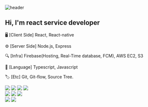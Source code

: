 ![header](https://capsule-render.vercel.app/api?type=wave&color=c780e5&height=240&section=header&text=Kevin%20Kim&fontSize=60&fontColor=ffffff&fontAlignY=40&animation=twinkling)

## Hi, I'm react service developer

🖥 [Client Side] React, React-native

⚙️ [Server Side] Node.js, Express

🔍 [Infra] Firebase(Hosting, Real-Time database, FCM), AWS EC2, S3

📗 [Language] Typescript, Javascript

🏷 [Etc] Git, Git-flow, Source Tree. 

<div>
  <img src="https://img.shields.io/badge/HTML5-E34F26?style=flat&logo=HTML5&logoColor=white"/>
  <img src="https://img.shields.io/badge/CSS3-1572B6?style=flat&logo=CSS3&logoColor=white"/>
<img src="https://img.shields.io/badge/Javascript-F7DF1E?style=flat&logo=Javascript&logoColor=white"/>
  <img src="https://img.shields.io/badge/Typescript-262627?style=flat&logo=Typescript&logoColor=white"/>
  <br />
  <img src="https://img.shields.io/badge/React-61DAFB?style=flat&logo=React&logoColor=white"/>
    <img src="https://img.shields.io/badge/Redux-764ABC?style=flat&logo=Redux&logoColor=white"/>
    <img src="https://img.shields.io/badge/React Query-FF4154?style=flat&logo=React Query&logoColor=white"/>
  <br />
      <img src="https://img.shields.io/badge/AWS-232F3E?style=flat&logo=Amazon AWS&logoColor=white"/>
        <img src="https://img.shields.io/badge/Firebase-FFCA28?style=flat&logo=Firebase&logoColor=white"/>
</div>
